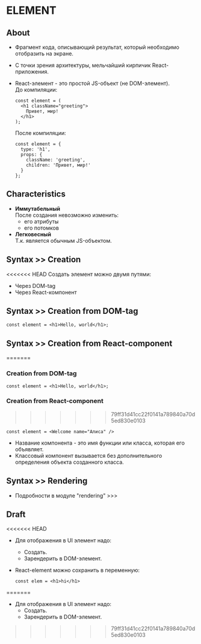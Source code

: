 # ELEMENT

## About
- Фрагмент кода, описывающий результат, который необходимо отобразить на экране.
- С точки зрения архитектуры, мельчайший кирпичик React-приложения.
- React-элемент - это простой JS-объект (не DOM-элемент).  
  До компиляции:

  ```
  const element = (
    <h1 className="greeting">
      Привет, мир!
    </h1>
  );
  ```
  После компиляции:

  ```
  const element = {
    type: 'h1',
    props: {
      className: 'greeting',
      children: 'Привет, мир!'
    }
  };
  ```

## Characteristics
- __Иммутабельный__  
После создания невозможно изменить:
  - его атрибуты
  - его потомков
- __Легковесный__  
Т.к. является обычным JS-объектом.

## Syntax >> Creation
<<<<<<< HEAD
Создать элемент можно двумя путями:
- Через DOM-tag
- Через React-компонент

## Syntax >> Creation from DOM-tag
  ```
  const element = <h1>Hello, world</h1>;
  ```
## Syntax >> Creation from React-component
=======

### Creation from DOM-tag
  ```
  const element = <h1>Hello, world</h1>;
  ```
### Creation from React-component
>>>>>>> 79ff31d41cc22f0141a789840a70d5ed830e0103

  ```
  const element = <Welcome name="Алиса" />
  ```
- Название компонента - это имя функции или класса, которая его объявляет.
- Классовый компонент вызывается без дополнительного определения объекта созданного класса.

## Syntax >> Rendering
- Подробности в модуле "rendering" >>>

## Draft
<<<<<<< HEAD
- Для отображения в UI элемент надо:
  - Создать.
  - Зарендерить в DOM-элемент.
- React-element можно сохранить в переменную:

  ```
  const elem = <h1>hi</h1>
  ```
=======

- Для отображения в UI элемент надо:
  - Создать.
  - Зарендерить в DOM-элемент.
>>>>>>> 79ff31d41cc22f0141a789840a70d5ed830e0103
